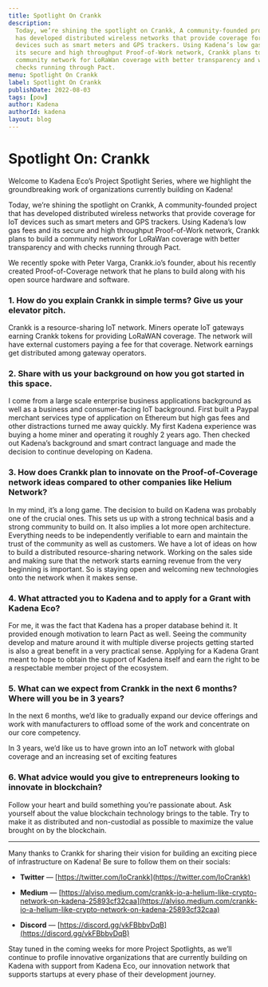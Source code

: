 ```yaml
---
title: Spotlight On Crankk
description:
  Today, we’re shining the spotlight on Crankk, A community-founded project that
  has developed distributed wireless networks that provide coverage for IoT
  devices such as smart meters and GPS trackers. Using Kadena’s low gas fees and
  its secure and high throughput Proof-of-Work network, Crankk plans to build a
  community network for LoRaWan coverage with better transparency and with
  checks running through Pact.
menu: Spotlight On Crankk
label: Spotlight On Crankk
publishDate: 2022-08-03
tags: [pow]
author: Kadena
authorId: kadena
layout: blog
---
```


# Spotlight On: Crankk

Welcome to Kadena Eco’s Project Spotlight Series, where we highlight the
groundbreaking work of organizations currently building on Kadena!

Today, we’re shining the spotlight on Crankk, A community-founded project that
has developed distributed wireless networks that provide coverage for IoT
devices such as smart meters and GPS trackers. Using Kadena’s low gas fees and
its secure and high throughput Proof-of-Work network, Crankk plans to build a
community network for LoRaWan coverage with better transparency and with checks
running through Pact.

We recently spoke with Peter Varga, Crankk.io’s founder, about his recently
created Proof-of-Coverage network that he plans to build along with his open
source hardware and software.

### 1. How do you explain Crankk in simple terms? Give us your elevator pitch.

Crankk is a resource-sharing IoT network. Miners operate IoT gateways earning
Crankk tokens for providing LoRaWAN coverage. The network will have external
customers paying a fee for that coverage. Network earnings get distributed among
gateway operators.

### 2. Share with us your background on how you got started in this space.

I come from a large scale enterprise business applications background as well as
a business and consumer-facing IoT background. First built a Paypal merchant
services type of application on Ethereum but high gas fees and other
distractions turned me away quickly. My first Kadena experience was buying a
home miner and operating it roughly 2 years ago. Then checked out Kadena’s
background and smart contract language and made the decision to continue
developing on Kadena.

### 3. How does Crankk plan to innovate on the Proof-of-Coverage network ideas compared to other companies like Helium Network?

In my mind, it’s a long game. The decision to build on Kadena was probably one
of the crucial ones. This sets us up with a strong technical basis and a strong
community to build on. It also implies a lot more open architecture. Everything
needs to be independently verifiable to earn and maintain the trust of the
community as well as customers. We have a lot of ideas on how to build a
distributed resource-sharing network. Working on the sales side and making sure
that the network starts earning revenue from the very beginning is important. So
is staying open and welcoming new technologies onto the network when it makes
sense.

### 4. What attracted you to Kadena and to apply for a Grant with Kadena Eco?

For me, it was the fact that Kadena has a proper database behind it. It provided
enough motivation to learn Pact as well. Seeing the community develop and mature
around it with multiple diverse projects getting started is also a great benefit
in a very practical sense. Applying for a Kadena Grant meant to hope to obtain
the support of Kadena itself and earn the right to be a respectable member
project of the ecosystem.

### 5. What can we expect from Crankk in the next 6 months? Where will you be in 3 years?

In the next 6 months, we’d like to gradually expand our device offerings and
work with manufacturers to offload some of the work and concentrate on our core
competency.

In 3 years, we’d like us to have grown into an IoT network with global coverage
and an increasing set of exciting features

### 6. What advice would you give to entrepreneurs looking to innovate in blockchain?

Follow your heart and build something you’re passionate about. Ask yourself
about the value blockchain technology brings to the table. Try to make it as
distributed and non-custodial as possible to maximize the value brought on by
the blockchain.

---

Many thanks to Crankk for sharing their vision for building an exciting piece of
infrastructure on Kadena! Be sure to follow them on their socials:

- **Twitter** — [https://twitter.com/IoCrankk](https://twitter.com/IoCrankk)

- **Medium** —
  [https://alviso.medium.com/crankk-io-a-helium-like-crypto-network-on-kadena-25893cf32caa](https://alviso.medium.com/crankk-io-a-helium-like-crypto-network-on-kadena-25893cf32caa)

- **Discord** — [https://discord.gg/vkFBbbvDqB](https://discord.gg/vkFBbbvDqB)

Stay tuned in the coming weeks for more Project Spotlights, as we’ll continue to
profile innovative organizations that are currently building on Kadena with
support from Kadena Eco, our innovation network that supports startups at every
phase of their development journey.
